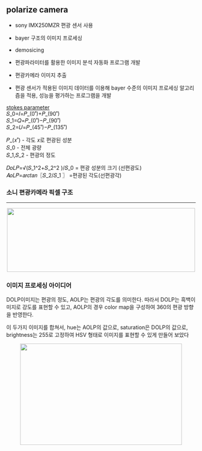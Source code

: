 ## polarize camera 

- sony IMX250MZR 편광 센서 사용
- bayer 구조의 이미지 프로세싱  

- demosicing
- 편광파라미터를 활용한 이미지 분석 자동화 프로그램 개발  
- 편광카메라 이미지 추출
- 편광 센서가 적용된 이미지 데이터를 이용해 bayer 수준의 이미지 프로세싱 알고리즘을 적용, 성능을 평가하는 프로그램을 개발 

[stokes parameter](https://en.wikipedia.org/wiki/Stokes_parameters)  
𝑆_0=𝐼=𝑃_(0˚)+𝑃_(90˚)  
𝑆_1=𝑄=𝑃_(0˚)−𝑃_(90˚)  
𝑆_2=𝑈=𝑃_(45˚)−𝑃_(135˚)  
  
𝑃_(𝑥˚)  - 각도 𝑥로 편광된 성분  
𝑆_0 - 전체 광량  
𝑆_1,𝑆_2  - 편광의 정도  

𝐷𝑜𝐿𝑃=√(𝑆_1^2+𝑆_2^2 )/𝑆_0    = 편광 성분의 크기 (선편광도)   
𝐴𝑜𝐿𝑃=𝑎𝑟𝑐𝑡𝑎𝑛⁡〖𝑆_2/𝑆_1 〗  =편광된 각도(선편광각) 



### 소니 편광카메라 픽셀 구조
---
<center><img src="https://github.com/lucas-korea/adas_sensor_project/assets/57425658/f99b12be-6bd2-4977-a78b-a8f6bc52d3c0" width="500" height="170"></center>  



### **이미지 프로세싱 아이디어**  
DOLP이미지는 편광의 정도, AOLP는 편광의 각도를 의미한다. 따라서 DOLP는 흑백이미지로 강도를 표현할 수 있고, AOLP의 경우 color map을 구성하여 360의 편광 방향을 반영한다. 

 

이 두가지 이미지를 합쳐서, hue는 AOLP의 값으로,  saturation은 DOLP의 값으로, brightness는 255로 고정하여 HSV 형태로 이미지를 표현할 수 있게 만들어 보았다

<center><img src="https://github.com/lucas-korea/adas_sensor_project/assets/57425658/93d2f474-dd00-4f7a-ab3b-eb9750c9dc8a" width="430" height="270"></center>  


